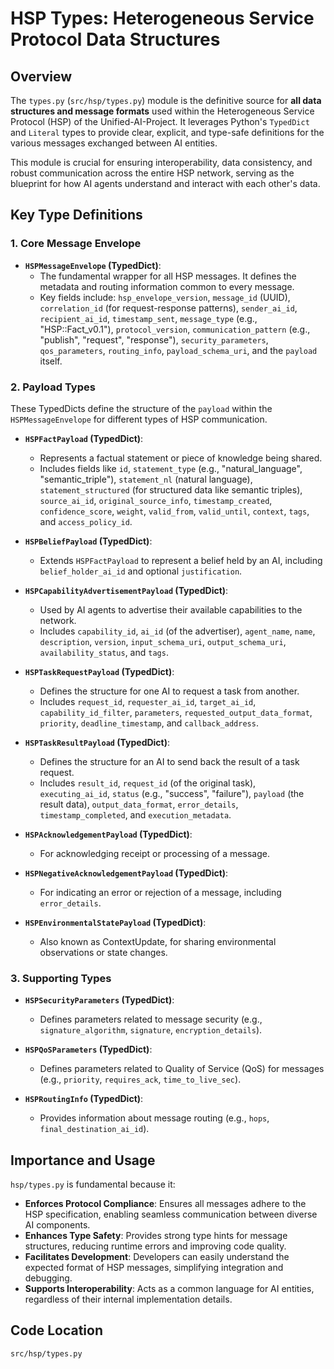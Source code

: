 # HSP Types: Heterogeneous Service Protocol Data Structures

## Overview

The `types.py` (`src/hsp/types.py`) module is the definitive source for **all data structures and message formats** used within the Heterogeneous Service Protocol (HSP) of the Unified-AI-Project. It leverages Python's `TypedDict` and `Literal` types to provide clear, explicit, and type-safe definitions for the various messages exchanged between AI entities.

This module is crucial for ensuring interoperability, data consistency, and robust communication across the entire HSP network, serving as the blueprint for how AI agents understand and interact with each other's data.

## Key Type Definitions

### 1. Core Message Envelope

-   **`HSPMessageEnvelope` (TypedDict)**:
    *   The fundamental wrapper for all HSP messages. It defines the metadata and routing information common to every message.
    *   Key fields include: `hsp_envelope_version`, `message_id` (UUID), `correlation_id` (for request-response patterns), `sender_ai_id`, `recipient_ai_id`, `timestamp_sent`, `message_type` (e.g., "HSP::Fact_v0.1"), `protocol_version`, `communication_pattern` (e.g., "publish", "request", "response"), `security_parameters`, `qos_parameters`, `routing_info`, `payload_schema_uri`, and the `payload` itself.

### 2. Payload Types

These TypedDicts define the structure of the `payload` within the `HSPMessageEnvelope` for different types of HSP communication.

-   **`HSPFactPayload` (TypedDict)**:
    *   Represents a factual statement or piece of knowledge being shared.
    *   Includes fields like `id`, `statement_type` (e.g., "natural_language", "semantic_triple"), `statement_nl` (natural language), `statement_structured` (for structured data like semantic triples), `source_ai_id`, `original_source_info`, `timestamp_created`, `confidence_score`, `weight`, `valid_from`, `valid_until`, `context`, `tags`, and `access_policy_id`.

-   **`HSPBeliefPayload` (TypedDict)**:
    *   Extends `HSPFactPayload` to represent a belief held by an AI, including `belief_holder_ai_id` and optional `justification`.

-   **`HSPCapabilityAdvertisementPayload` (TypedDict)**:
    *   Used by AI agents to advertise their available capabilities to the network.
    *   Includes `capability_id`, `ai_id` (of the advertiser), `agent_name`, `name`, `description`, `version`, `input_schema_uri`, `output_schema_uri`, `availability_status`, and `tags`.

-   **`HSPTaskRequestPayload` (TypedDict)**:
    *   Defines the structure for one AI to request a task from another.
    *   Includes `request_id`, `requester_ai_id`, `target_ai_id`, `capability_id_filter`, `parameters`, `requested_output_data_format`, `priority`, `deadline_timestamp`, and `callback_address`.

-   **`HSPTaskResultPayload` (TypedDict)**:
    *   Defines the structure for an AI to send back the result of a task request.
    *   Includes `result_id`, `request_id` (of the original task), `executing_ai_id`, `status` (e.g., "success", "failure"), `payload` (the result data), `output_data_format`, `error_details`, `timestamp_completed`, and `execution_metadata`.

-   **`HSPAcknowledgementPayload` (TypedDict)**:
    *   For acknowledging receipt or processing of a message.

-   **`HSPNegativeAcknowledgementPayload` (TypedDict)**:
    *   For indicating an error or rejection of a message, including `error_details`.

-   **`HSPEnvironmentalStatePayload` (TypedDict)**:
    *   Also known as ContextUpdate, for sharing environmental observations or state changes.

### 3. Supporting Types

-   **`HSPSecurityParameters` (TypedDict)**:
    *   Defines parameters related to message security (e.g., `signature_algorithm`, `signature`, `encryption_details`).

-   **`HSPQoSParameters` (TypedDict)**:
    *   Defines parameters related to Quality of Service (QoS) for messages (e.g., `priority`, `requires_ack`, `time_to_live_sec`).

-   **`HSPRoutingInfo` (TypedDict)**:
    *   Provides information about message routing (e.g., `hops`, `final_destination_ai_id`).

## Importance and Usage

`hsp/types.py` is fundamental because it:

-   **Enforces Protocol Compliance**: Ensures all messages adhere to the HSP specification, enabling seamless communication between diverse AI components.
-   **Enhances Type Safety**: Provides strong type hints for message structures, reducing runtime errors and improving code quality.
-   **Facilitates Development**: Developers can easily understand the expected format of HSP messages, simplifying integration and debugging.
-   **Supports Interoperability**: Acts as a common language for AI entities, regardless of their internal implementation details.

## Code Location

`src/hsp/types.py`
